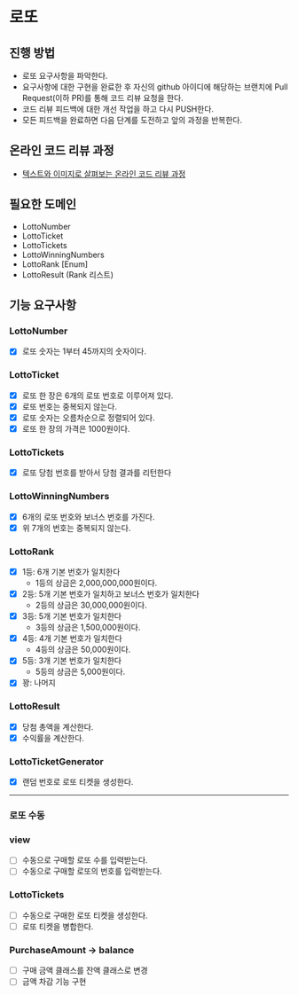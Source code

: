 # 로또

## 진행 방법

* 로또 요구사항을 파악한다.
* 요구사항에 대한 구현을 완료한 후 자신의 github 아이디에 해당하는 브랜치에 Pull Request(이하 PR)를 통해 코드 리뷰 요청을 한다.
* 코드 리뷰 피드백에 대한 개선 작업을 하고 다시 PUSH한다.
* 모든 피드백을 완료하면 다음 단계를 도전하고 앞의 과정을 반복한다.

## 온라인 코드 리뷰 과정

* [텍스트와 이미지로 살펴보는 온라인 코드 리뷰 과정](https://github.com/next-step/nextstep-docs/tree/master/codereview)

## 필요한 도메인

- LottoNumber
- LottoTicket
- LottoTickets
- LottoWinningNumbers
- LottoRank [Enum]
- LottoResult (Rank 리스트)

## 기능 요구사항

### LottoNumber

- [x] 로또 숫자는 1부터 45까지의 숫자이다.

### LottoTicket

- [X] 로또 한 장은 6개의 로또 번호로 이루어져 있다.
- [X] 로또 번호는 중복되지 않는다.
- [X] 로또 숫자는 오름차순으로 정렬되어 있다.
- [X] 로또 한 장의 가격은 1000원이다.

### LottoTickets

- [X] 로또 당첨 번호를 받아서 당첨 결과를 리턴한다

### LottoWinningNumbers

- [X] 6개의 로또 번호와 보너스 번호를 가진다.
- [X] 위 7개의 번호는 중복되지 않는다.

### LottoRank

- [X] 1등: 6개 기본 번호가 일치한다
    - 1등의 상금은 2,000,000,000원이다.
- [X] 2등: 5개 기본 번호가 일치하고 보너스 번호가 일치한다
    - 2등의 상금은 30,000,000원이다.
- [X] 3등: 5개 기본 번호가 일치한다
    - 3등의 상금은 1,500,000원이다.
- [X] 4등: 4개 기본 번호가 일치한다
    - 4등의 상금은 50,000원이다.
- [X] 5등: 3개 기본 번호가 일치한다
    - 5등의 상금은 5,000원이다.
- [X] 꽝: 나머지

### LottoResult

- [X] 당첨 총액을 계산한다.
- [X] 수익률을 계산한다.

### LottoTicketGenerator

- [X] 랜덤 번호로 로또 티켓을 생성한다.

---

### 로또 수동

### view

- [ ] 수동으로 구매할 로또 수를 입력받는다.
- [ ] 수동으로 구매할 로또의 번호를 입력받는다.

### LottoTickets

- [ ] 수동으로 구매한 로또 티켓을 생성한다.
- [ ] 로또 티켓을 병합한다.

### PurchaseAmount -> balance

- [ ] 구매 금액 클래스를 잔액 클래스로 변경
- [ ] 금액 차감 기능 구현

